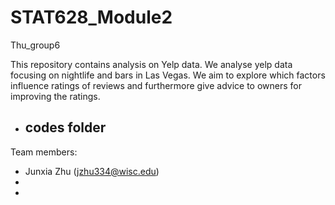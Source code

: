 # STAT628_Module2
Thu_group6

This repository contains analysis on Yelp data. We analyse yelp data focusing on nightlife and bars in Las Vegas. We aim to explore which factors influence ratings of reviews and furthermore give advice to owners for improving the ratings. 

* codes folder
    - 



Team members:
+ Junxia Zhu (jzhu334@wisc.edu)
+ 
+ 
